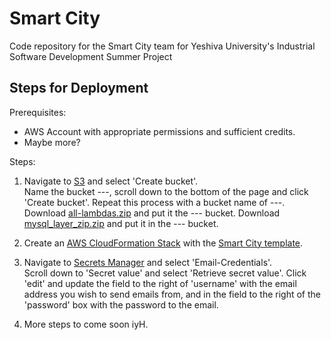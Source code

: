 # Smart City

Code repository for the Smart City team for Yeshiva University's Industrial Software Development Summer Project

## Steps for Deployment

Prerequisites: 
- AWS Account with appropriate permissions and sufficient credits.
- Maybe more?

Steps:
1. Navigate to [S3](s3.console.aws.amazon.com/s3/home?) and select 'Create bucket'.  
  Name the bucket ---, scroll down to the bottom of the page and click 'Create bucket'. Repeat this process with a bucket name of ---.
  Download [all-lambdas.zip](https://github.com/meirjacobs/Smart-City/blob/main/src/main/resources/all-lambdas.zip) and put it the --- bucket.
  Download [mysql_layer_zip.zip](https://github.com/meirjacobs/Smart-City/tree/main/src/main/dependencies/mysql_layer/mysql_layer_zip.zip) and put it in the --- bucket.

2. Create an [AWS CloudFormation Stack](https://docs.aws.amazon.com/cloudformation/index.html) with the [Smart City template](https://github.com/meirjacobs/Smart-City/blob/main/src/main/resources/smartcitytemplate.yml).

3. Navigate to [Secrets Manager](https://console.aws.amazon.com/secretsmanager/home?/listSecrets) and select 'Email-Credentials'.  
  Scroll down to 'Secret value' and select 'Retrieve secret value'.
  Click 'edit' and update the field to the right of 'username' with the email address you wish to send emails from, and in the field to the right of the 'password' box with the password to the email.

4. More steps to come soon iyH.